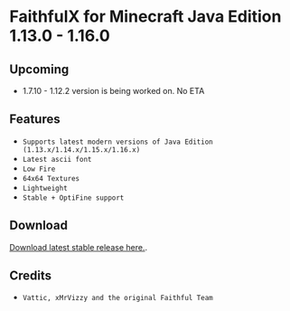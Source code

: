 # FaithfulX for Minecraft Java Edition 1.13.0 - 1.16.0

## Upcoming
+ 1.7.10 - 1.12.2 version is being worked on. No ETA

## Features
+ `Supports latest modern versions of Java Edition (1.13.x/1.14.x/1.15.x/1.16.x)`
+ `Latest ascii font`
+ `Low Fire`
+ `64x64 Textures`
+ `Lightweight`
+ `Stable + OptiFine support`

## Download
[Download latest stable release here.](https://github.com/arm64nerd/FaithfulX/releases/latest).

## Credits
+ `Vattic, xMrVizzy and the original Faithful Team`
